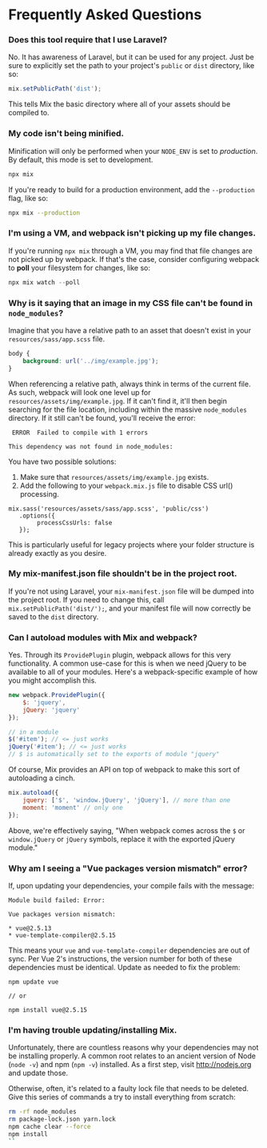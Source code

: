 # Frequently Asked Questions

### Does this tool require that I use Laravel?

No. It has awareness of Laravel, but it can be used for any project. Just be sure to explicitly set the path to your project's `public` or `dist` directory, like so:

```js
mix.setPublicPath('dist');
```

This tells Mix the basic directory where all of your assets should be compiled to.

### My code isn't being minified.

Minification will only be performed when your `NODE_ENV` is set to _production_. By default, this mode is set to development.

```bash
npx mix
```

If you're ready to build for a production environment, add the `--production` flag, like so:

```bash
npx mix --production
```

### I'm using a VM, and webpack isn't picking up my file changes.

If you're running `npx mix` through a VM, you may find that file changes are not picked up by webpack. If that's the case, consider configuring webpack to **poll** your filesystem for changes, like so:

```js
npx mix watch --poll
```

### Why is it saying that an image in my CSS file can't be found in `node_modules`?

Imagine that you have a relative path to an asset that doesn't exist in your `resources/sass/app.scss` file.

```css
body {
    background: url('../img/example.jpg');
}
```

When referencing a relative path, always think in terms of the current file. As such, webpack will look one level up for `resources/assets/img/example.jpg`. If it can't find it, it'll then begin searching for the file location, including within the massive `node_modules` directory. If it still can't be found, you'll receive the error:

```
 ERROR  Failed to compile with 1 errors

This dependency was not found in node_modules:
```

You have two possible solutions:

1. Make sure that `resources/assets/img/example.jpg` exists.
2. Add the following to your `webpack.mix.js` file to disable CSS url() processing.

```
mix.sass('resources/assets/sass/app.scss', 'public/css')
   .options({
        processCssUrls: false
   });
```

This is particularly useful for legacy projects where your folder structure is already exactly as you desire.

### My mix-manifest.json file shouldn't be in the project root.

If you're not using Laravel, your `mix-manifest.json` file will be dumped into the project root. If you need to change this, call `mix.setPublicPath('dist/');`, and your manifest file will now correctly be saved to the `dist` directory.

### Can I autoload modules with Mix and webpack?

Yes. Through its `ProvidePlugin` plugin, webpack allows for this very functionality. A common use-case for this is when we need jQuery to be available to all of your modules. Here's a webpack-specific example of how you might accomplish this.

```js
new webpack.ProvidePlugin({
    $: 'jquery',
    jQuery: 'jquery'
});

// in a module
$('#item'); // <= just works
jQuery('#item'); // <= just works
// $ is automatically set to the exports of module "jquery"
```

Of course, Mix provides an API on top of webpack to make this sort of autoloading a cinch.

```js
mix.autoload({
    jquery: ['$', 'window.jQuery', 'jQuery'], // more than one
    moment: 'moment' // only one
});
```

Above, we're effectively saying, "When webpack comes across the `$` or `window.jQuery` or `jQuery` symbols, replace it with the exported jQuery module."

### Why am I seeing a "Vue packages version mismatch" error?

If, upon updating your dependencies, your compile fails with the message:

```
Module build failed: Error:

Vue packages version mismatch:

* vue@2.5.13
* vue-template-compiler@2.5.15
```

This means your `vue` and `vue-template-compiler` dependencies are out of sync. Per Vue 2's instructions, the version number for both of these dependencies must be identical. Update as needed to fix the problem:

```
npm update vue

// or

npm install vue@2.5.15
```

### I'm having trouble updating/installing Mix.

Unfortunately, there are countless reasons why your dependencies may not be installing properly. A common root relates to an ancient version of Node (`node -v`) and npm (`npm -v`) installed. As a first step, visit http://nodejs.org and update those.

Otherwise, often, it's related to a faulty lock file that needs to be deleted. Give this series of commands a try to install everything from scratch:

```bash
rm -rf node_modules
rm package-lock.json yarn.lock
npm cache clear --force
npm install
``
```
